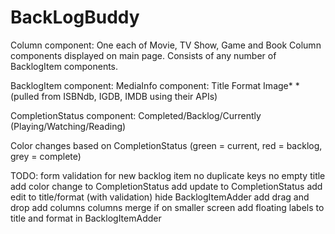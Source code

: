 # BackLogBuddy
Column component:
  One each of Movie, TV Show, Game and Book Column components displayed on main page.
  Consists of any number of BacklogItem components.

BacklogItem component:
  MediaInfo component:
    Title
    Format
    Image*
    *(pulled from ISBNdb, IGDB, IMDB using their APIs)

  CompletionStatus component:
    Completed/Backlog/Currently (Playing/Watching/Reading)

  Color changes based on CompletionStatus (green = current, red = backlog, grey = complete)

TODO:
form validation for new backlog item
  no duplicate keys
  no empty title
add color change to CompletionStatus
add update to CompletionStatus
add edit to title/format (with validation)
hide BacklogItemAdder
add drag and drop
add columns
  columns merge if on smaller screen
add floating labels to title and format in BacklogItemAdder